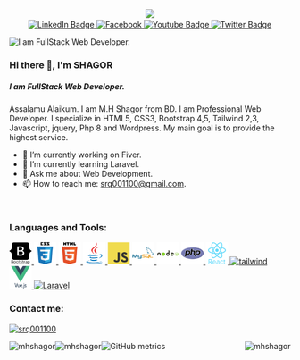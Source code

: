 <div id="header" align="center">
      <img src="https://media.giphy.com/media/gjrYDwbjnK8x36xZIO/giphy.gif" width="100"/>
      <div id="badges">
          <a href="https://linkedin.com/in/shagor-A0B0C1100">
            <img src="https://img.shields.io/badge/LinkedIn-blue?style=for-the-badge&logo=linkedin&logoColor=white" alt="LinkedIn Badge"/>
          </a>
          <a href="https://web.facebook.com/srq001100">
            <img src="https://img.shields.io/badge/-facebook-blue?style=for-the-badge&logo=fb&logoColor=white" alt="Facebook"/>
          </a>
          <a href="#">
            <img src="https://img.shields.io/badge/YouTube-red?style=for-the-badge&logo=youtube&logoColor=white" alt="Youtube Badge"/>
          </a>
          <a href="#">
            <img src="https://img.shields.io/badge/Twitter-blue?style=for-the-badge&logo=twitter&logoColor=white" alt="Twitter Badge"/>
          </a>
      </div>
</div>

![I am FullStack Web Developer.](https://scontent.fdac2-1.fna.fbcdn.net/v/t39.30808-6/319156679_5097415560361645_8142300371726959218_n.jpg?_nc_cat=107&ccb=1-7&_nc_sid=730e14&_nc_eui2=AeE1BXgO85VitKM_eimwSi0XJm5ebA7hphQmbl5sDuGmFJHP8yejLeUtH7LKk7t5TmDVrUlOEFzvg_B4aEoOctzA&_nc_ohc=VZYw9yzescYAX-IG57G&_nc_zt=23&_nc_ht=scontent.fdac2-1.fna&oh=00_AfDia-ge9jQ7xAUNkUkSHZhBRS5kMnGoEH0_mjyhoEEwFQ&oe=639A8091)

### Hi there 👋, I'm SHAGOR
##### I am FullStack Web Developer.

Assalamu Alaikum. 
 I am M.H Shagor from BD. I am Professional Web Developer. I specialize in HTML5, CSS3, Bootstrap 4,5, Tailwind 2,3, Javascript, jquery, Php 8 and Wordpress. My main goal is to provide the highest service. 
- 🔭 I’m currently working on Fiver. 
- 🌱 I’m currently learning Laravel. 
- 💬 Ask me about Web Development. 
- 📫 How to reach me: srq001100@gmail.com.

<p align="left"> <a href="https://twitter.com/" target="blank"><img src="https://img.shields.io/twitter/follow/?logo=twitter&style=for-the-badge" alt="" /></a> </p>

<h3 align="left">Languages and Tools:</h3>
<p align="left"> <a href="https://getbootstrap.com" target="_blank" rel="noreferrer"> <img src="https://raw.githubusercontent.com/devicons/devicon/master/icons/bootstrap/bootstrap-plain-wordmark.svg" alt="bootstrap" width="40" height="40"/> </a> <a href="https://www.w3schools.com/css/" target="_blank" rel="noreferrer"> <img src="https://raw.githubusercontent.com/devicons/devicon/master/icons/css3/css3-original-wordmark.svg" alt="css3" width="40" height="40"/> </a> <a href="https://www.w3.org/html/" target="_blank" rel="noreferrer"> <img src="https://raw.githubusercontent.com/devicons/devicon/master/icons/html5/html5-original-wordmark.svg" alt="html5" width="40" height="40"/> </a> <a href="https://www.java.com" target="_blank" rel="noreferrer"> <img src="https://raw.githubusercontent.com/devicons/devicon/master/icons/java/java-original.svg" alt="java" width="40" height="40"/> </a> <a href="https://developer.mozilla.org/en-US/docs/Web/JavaScript" target="_blank" rel="noreferrer"> <img src="https://raw.githubusercontent.com/devicons/devicon/master/icons/javascript/javascript-original.svg" alt="javascript" width="40" height="40"/> </a> <a href="https://www.mysql.com/" target="_blank" rel="noreferrer"> <img src="https://raw.githubusercontent.com/devicons/devicon/master/icons/mysql/mysql-original-wordmark.svg" alt="mysql" width="40" height="40"/> </a> <a href="https://nodejs.org" target="_blank" rel="noreferrer"> <img src="https://raw.githubusercontent.com/devicons/devicon/master/icons/nodejs/nodejs-original-wordmark.svg" alt="nodejs" width="40" height="40"/> </a> <a href="https://www.php.net" target="_blank" rel="noreferrer"> <img src="https://raw.githubusercontent.com/devicons/devicon/master/icons/php/php-original.svg" alt="php" width="40" height="40"/> </a> <a href="https://reactjs.org/" target="_blank" rel="noreferrer"> <img src="https://raw.githubusercontent.com/devicons/devicon/master/icons/react/react-original-wordmark.svg" alt="react" width="40" height="40"/> </a> <a href="https://tailwindcss.com/" target="_blank" rel="noreferrer"> <img src="https://www.vectorlogo.zone/logos/tailwindcss/tailwindcss-icon.svg" alt="tailwind" width="40" height="40"/> </a> <a href="https://vuejs.org/" target="_blank" rel="noreferrer"> <img src="https://raw.githubusercontent.com/devicons/devicon/master/icons/vuejs/vuejs-original-wordmark.svg" alt="vuejs" width="40" height="40"/> </a> <a href="https://laravel.com" target="_blank" rel="noreferrer"> <img src="https://www.vectorlogo.zone/util/preview.html?image=/logos/laravel/laravel-ar21.svg" alt="Laravel" width="40" height="40"/> </a> </p>

<h3 align="left">Contact me:</h3>
<p align="left">
<a href="https://fb.com/srq001100" target="blank"><img align="center" src="https://raw.githubusercontent.com/rahuldkjain/github-profile-readme-generator/master/src/images/icons/Social/facebook.svg" alt="srq001100" height="30" width="40" /></a>  
</p>

<p><img align="left" src="https://github-readme-stats.vercel.app/api?username=mhshagor&theme=highcontrast&show_icons=true&locale=en" alt="mhshagor" /></p>

<p><img align="right" src="https://github-readme-stats.vercel.app/api/top-langs?username=mhshagor&theme=highcontrast&show_icons=true&locale=en&layout=compact" alt="mhshagor" /></p>

<p><img align="left" src="https://github-readme-streak-stats.herokuapp.com/?user=mhshagor&theme=highcontrast&show_icons=true" alt="mhshagor" /></p>

![GitHub metrics](https://metrics.lecoq.io/mhshagor)  

